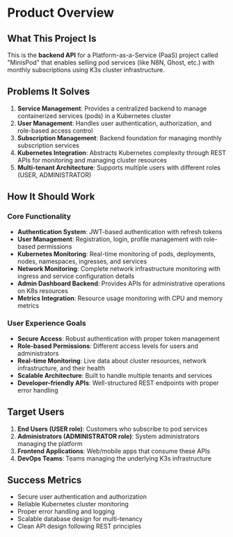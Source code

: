 # Product Overview

## What This Project Is

This is the **backend API** for a Platform-as-a-Service (PaaS) project called "MinisPod" that enables selling pod services (like N8N, Ghost, etc.) with monthly subscriptions using K3s cluster infrastructure.

## Problems It Solves

1. **Service Management**: Provides a centralized backend to manage containerized services (pods) in a Kubernetes cluster
2. **User Management**: Handles user authentication, authorization, and role-based access control
3. **Subscription Management**: Backend foundation for managing monthly subscription services
4. **Kubernetes Integration**: Abstracts Kubernetes complexity through REST APIs for monitoring and managing cluster resources
5. **Multi-tenant Architecture**: Supports multiple users with different roles (USER, ADMINISTRATOR)

## How It Should Work

### Core Functionality

- **Authentication System**: JWT-based authentication with refresh tokens
- **User Management**: Registration, login, profile management with role-based permissions
- **Kubernetes Monitoring**: Real-time monitoring of pods, deployments, nodes, namespaces, ingresses, and services
- **Network Monitoring**: Complete network infrastructure monitoring with ingress and service configuration details
- **Admin Dashboard Backend**: Provides APIs for administrative operations on K8s resources
- **Metrics Integration**: Resource usage monitoring with CPU and memory metrics

### User Experience Goals

- **Secure Access**: Robust authentication with proper token management
- **Role-based Permissions**: Different access levels for users and administrators
- **Real-time Monitoring**: Live data about cluster resources, network infrastructure, and their health
- **Scalable Architecture**: Built to handle multiple tenants and services
- **Developer-friendly APIs**: Well-structured REST endpoints with proper error handling

## Target Users

1. **End Users (USER role)**: Customers who subscribe to pod services
2. **Administrators (ADMINISTRATOR role)**: System administrators managing the platform
3. **Frontend Applications**: Web/mobile apps that consume these APIs
4. **DevOps Teams**: Teams managing the underlying K3s infrastructure

## Success Metrics

- Secure user authentication and authorization
- Reliable Kubernetes cluster monitoring
- Proper error handling and logging
- Scalable database design for multi-tenancy
- Clean API design following REST principles
